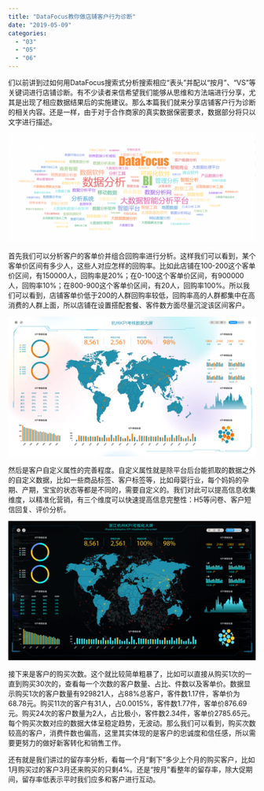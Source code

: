 ```yaml
---
title: "DataFocus教你做店铺客户行为诊断"
date: "2019-05-09"
categories: 
  - "03"
  - "05"
  - "06"
---
```


们以前讲到过如何用DataFocus搜索式分析搜索相应“表头”并配以“按月”、“VS”等关键词进行店铺诊断。有不少读者来信希望我们能够从思维和方法端进行分享，尤其是出现了相应数据结果后的实施建议。那么本篇我们就来分享店铺客户行为诊断的相关内容。还是一样，由于对于合作商家的真实数据保密要求，数据部分将只以文字进行描述。

![](images/微信截图_20190124175358-1024x450.png)

首先我们可以分析客户的客单价并组合回购率进行分析。这样我们可以看到，某个客单价区间有多少人，这些人对应怎样的回购率。比如此店铺在100-200这个客单价区间，有150000人，回购率是20%；在0-100这个客单价区间，有900000人，回购率10%；在800-900这个客单价区间，有20人，回购率100%。所以我们可以看到，店铺客单价低于200的人群回购率较低，回购率高的人群都集中在高消费的人群上面，所以店铺在设置搭配套餐、客件数方面尽量沉淀该区间客户。

![](images/浅色-1024x576.png)

然后是客户自定义属性的完善程度。自定义属性就是除平台后台能抓取的数据之外的自定义数据，比如一些商品标签、客户标签等，比如母婴行业，每个妈妈的孕期、产期，宝宝的状态等都是不同的，需要自定义的。我们对此可以提高信息收集维度，以精准化营销，有三个维度可以快速提高信息完整性：H5等问卷、客户短信回复、评价分析。

![](images/daping-04-1-1024x576.png)

接下来是客户的购买次数。这个就比较简单粗暴了，比如可以直接从购买1次的一直到购买30次的，查看每一个次数的客户数量、占比、件数以及客单价。数据显示购买1次的客户数量有929821人，占88%总客户，客件数1.17件，客单价为68.78元。购买11次的客户有31人，占0.0015%，客件数1.77件，客单价876.69元。购买24次的客户数量为2人，占比极小，客件数2.34件，客单价2785.65元。每个购买次数对应的数据大体呈稳定趋势，无波动。那么我们可以看到，购买次数较高的客户，消费件数也偏高，这里其实体现的是客户的忠诚度和信任感，所以需要更努力的做好新客转化和销售工作。

还有就是我们讲过的留存率分析，看每一个月“剩下”多少上个月的购买客户，比如1月购买过的客户3月还来购买的只剩4%。还是“按月”看整年的留存率，除大促期间，留存率低表示平时我们应多和客户进行互动。
